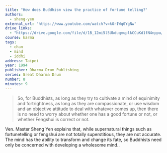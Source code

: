 ```yaml
---
title: "How does Buddhism view the practice of fortune telling?"
authors:
  - sheng-yen
external_url: "https://www.youtube.com/watch?v=kOrIWq0YgNw"
drive_links:
  - "https://drive.google.com/file/d/1B_12mi5l5UkduqmuplkCCuKd1fN4nppu/view?usp=drive_link"
course: karma
tags:
  - chan
  - mind
  - iddhi
address: Taipei
year: 1994
publisher: Dharma Drum Publishing
series: Great Dharma Drum
number: 8
minutes: 9
---
```


> So, for Buddhists, as long as they try to cultivate a mind of equinimity and fortrightness, as long as they are compassionate, or use wisdom and an objective attitude to deal with whatever comes up, then there is no need to worry about whether one has a good fortune or not, or whether Fengshui is correct or not.

Ven. Master Sheng Yen explains that, while supernatural things such as fortunetelling or fengshui are not totally superstitious, they are not accurate. The mind has the ability to transform and change its fate, so Buddhists need only be concerned with developing a wholesome mind..

